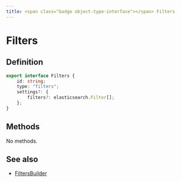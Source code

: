 ```yaml
---
title: <span class="badge object-type-interface"></span> Filters
---
```

# <span class="badge object-type-interface"></span> Filters

## Definition

```typescript
export interface Filters {
	id: string;
	type: "filters";
	settings?: {
		filters?: elasticsearch.Filter[];
	};
}

```
## Methods

No methods.
## See also

 * <span class="badge builder"></span> [FiltersBuilder](./builder-FiltersBuilder.md)
